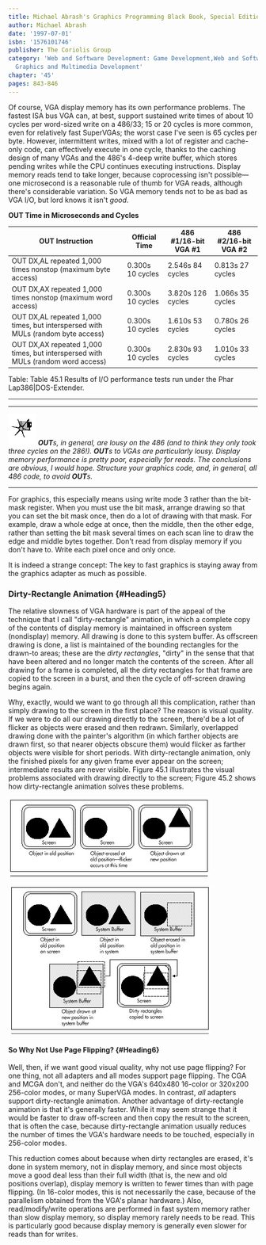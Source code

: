 ```yaml
---
title: Michael Abrash's Graphics Programming Black Book, Special Edition
author: Michael Abrash
date: '1997-07-01'
isbn: '1576101746'
publisher: The Coriolis Group
category: 'Web and Software Development: Game Development,Web and Software Development:
  Graphics and Multimedia Development'
chapter: '45'
pages: 843-846
---
```


Of course, VGA display memory has its own performance problems. The
fastest ISA bus VGA can, at best, support sustained write times of about
10 cycles per word-sized write on a 486/33; 15 or 20 cycles is more
common, even for relatively fast SuperVGAs; the worst case I've seen is
65 cycles per byte. However, intermittent writes, mixed with a lot of
register and cache-only code, can effectively execute in one cycle,
thanks to the caching design of many VGAs and the 486's 4-deep write
buffer, which stores pending writes while the CPU continues executing
instructions. Display memory reads tend to take longer, because
coprocessing isn't possible—one microsecond is a reasonable rule of
thumb for VGA reads, although there's considerable variation. So VGA
memory tends not to be as bad as VGA I/O, but lord knows it isn't
*good*.

**OUT Time in Microseconds and Cycles**

| OUT Instruction | Official Time | 486 #1/16-bit VGA #1 | 486 #2/16-bit VGA #2 |
|-----------------|---------------|----------------------|----------------------|
| OUT DX,AL repeated 1,000 times nonstop (maximum byte access)                    | 0.300s 10 cycles | 2.546s 84 cycles  | 0.813s 27 cycles |
| OUT DX,AX repeated 1,000 times nonstop (maximum word access)                    | 0.300s 10 cycles | 3.820s 126 cycles | 1.066s 35 cycles |
| OUT DX,AL repeated 1,000 times, but interspersed with MULs (random byte access) | 0.300s 10 cycles | 1.610s 53 cycles  | 0.780s 26 cycles |
| OUT DX,AX repeated 1,000 times, but interspersed with MULs (random word access) | 0.300s 10 cycles | 2.830s 93 cycles  | 1.010s 33 cycles |

Table: Table 45.1 Results of I/O performance tests run under the Phar
Lap386|DOS-Extender.

* * * * *

  ------------------- -------------------------------------------------------------------------------------------------------------------------------------------------------------------------------------------------------------------------------------------------------------------------------------------------------------------------------------------
  ![](images/i.jpg)   ***OUT**s, in general, are lousy on the 486 (and to think they only took three cycles on the 286!). **OUT**s to VGAs are particularly lousy. Display memory performance is pretty poor, especially for reads. The conclusions are obvious, I would hope. Structure your graphics code, and, in general, all 486 code, to avoid **OUT**s.*
  ------------------- -------------------------------------------------------------------------------------------------------------------------------------------------------------------------------------------------------------------------------------------------------------------------------------------------------------------------------------------

For graphics, this especially means using write mode 3 rather than the
bit-mask register. When you must use the bit mask, arrange drawing so
that you can set the bit mask once, then do a lot of drawing with that
mask. For example, draw a whole edge at once, then the middle, then the
other edge, rather than setting the bit mask several times on each scan
line to draw the edge and middle bytes together. Don't read from display
memory if you don't have to. Write each pixel once and only once.

It is indeed a strange concept: The key to fast graphics is staying away
from the graphics adapter as much as possible.

### Dirty-Rectangle Animation {#Heading5}

The relative slowness of VGA hardware is part of the appeal of the
technique that I call "dirty-rectangle" animation, in which a complete
copy of the contents of display memory is maintained in offscreen system
(nondisplay) memory. All drawing is done to this system buffer. As
offscreen drawing is done, a list is maintained of the bounding
rectangles for the drawn-to areas; these are the *dirty rectangles*,
"dirty" in the sense that that have been altered and no longer match the
contents of the screen. After all drawing for a frame is completed, all
the dirty rectangles for that frame are copied to the screen in a burst,
and then the cycle of off-screen drawing begins again.

Why, exactly, would we want to go through all this complication, rather
than simply drawing to the screen in the first place? The reason is
visual quality. If we were to do all our drawing directly to the screen,
there'd be a lot of flicker as objects were erased and then redrawn.
Similarly, overlapped drawing done with the painter's algorithm (in
which farther objects are drawn first, so that nearer objects obscure
them) would flicker as farther objects were visible for short periods.
With dirty-rectangle animation, only the finished pixels for any given
frame ever appear on the screen; intermediate results are never visible.
Figure 45.1 illustrates the visual problems associated with drawing
directly to the screen; Figure 45.2 shows how dirty-rectangle animation
solves these problems.

![**Figure 45.1**  *Drawing directly to the screen.*](images/45-01.jpg)

![**Figure 45.2**  *Dirty rectangle animation.*](images/45-02.jpg)

#### So Why Not Use Page Flipping? {#Heading6}

Well, then, if we want good visual quality, why not use page flipping?
For one thing, not all adapters and all modes support page flipping. The
CGA and MCGA don't, and neither do the VGA's 640x480 16-color or 320x200
256-color modes, or many SuperVGA modes. In contrast, *all* adapters
support dirty-rectangle animation. Another advantage of dirty-rectangle
animation is that it's generally faster. While it may seem strange that
it would be faster to draw off-screen and then copy the result to the
screen, that is often the case, because dirty-rectangle animation
usually reduces the number of times the VGA's hardware needs to be
touched, especially in 256-color modes.

This reduction comes about because when dirty rectangles are erased,
it's done in system memory, not in display memory, and since most
objects move a good deal less than their full width (that is, the new
and old positions overlap), display memory is written to fewer times
than with page flipping. (In 16-color modes, this is not necessarily the
case, because of the parallelism obtained from the VGA's planar
hardware.) Also, read/modify/write operations are performed in fast
system memory rather than slow display memory, so display memory rarely
needs to be read. This is particularly good because display memory is
generally even slower for reads than for writes.
